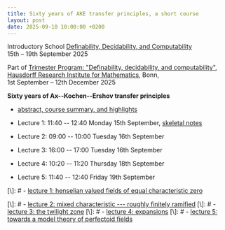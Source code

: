 ```yaml
---
title: Sixty years of AKE transfer principles, a short course
layout: post
date: 2025-09-10 10:00:00 +0200
---
```

Introductory School
<a href="https://www.mathematics.uni-bonn.de/him/programs/future/him-trimester-program-definability-decidability-and-computability#School">Definability, Decidability, and Computability</a><br>
15th &ndash; 19th September 2025

Part of
<a href="https://www.mathematics.uni-bonn.de/him/programs/future/him-trimester-program-definability-decidability-and-computability">Trimester Program: "Definability, decidability, and computability"</a>,
[Hausdorff Research Institute for Mathematics](https://www.mathematics.uni-bonn.de/him),
Bonn,<br>
1st September &ndash; 12th December 2025
 
__Sixty years of Ax--Kochen--Ershov transfer principles__

- <a href="/backpages/2025-07-25-Bonn_abstract.html">abstract, course summary, and highlights</a>

- Lecture 1: 11:40 -- 12:40 Monday 15th September,
[skeletal notes](https://drive.google.com/file/d/1j2_2_HdUEXngx80foTlfRXt_lVeRvkaJ/view?usp=sharing)
- Lecture 2: 09:00 -- 10:00 Tuesday 16th September
- Lecture 3: 16:00 -- 17:00 Tuesday 16th September
- Lecture 4: 10:20 -- 11:20 Thursday 18th September
- Lecture 5: 11:40 -- 12:40 Friday 19th September

[\\]: # - [lecture 1: henselian valued fields of equal characteristic zero](/backpages/2025-09-10-Bonn_lecture_1.html)

[\\]: # - [lecture 2: mixed characteristic --- roughly finitely ramified](/backpages/2025-09-10-Bonn_lecture_2.html)
[\\]: # - [lecture 3: the twilight zone](/backpages/2025-09-10-Bonn_lecture_3.html)
[\\]: # - [lecture 4: expansions](/backpages/2025-09-10-Bonn_lecture_4.html)
[\\]: # - [lecture 5: towards a model theory of perfectoid fields](/backpages/2025-09-10-Bonn_lecture_5.html)
